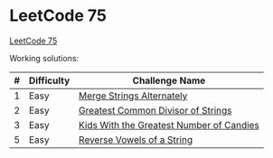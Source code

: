 # LeetCode 75 #

[LeetCode 75](https://leetcode.com/studyplan/leetcode-75/)

Working solutions:

| # | Difficulty | Challenge Name                                                                                                                                                                  |
|---|------------|---------------------------------------------------------------------------------------------------------------------------------------------------------------------------------|
| 1 | Easy       | [Merge Strings Alternately](https://github.com/striker25/leetcode/blob/main/Java/src/main/java/org/striker25/leetcode75/MergeStringsAlternately.java)                           |
| 2 | Easy       | [Greatest Common Divisor of Strings](https://github.com/striker25/leetcode/blob/main/Java/src/main/java/org/striker25/leetcode75/GreatestCommonDivisorOfStrings.java)           |
| 3 | Easy       | [Kids With the Greatest Number of Candies](https://github.com/striker25/leetcode/blob/main/Java/src/main/java/org/striker25/leetcode75/KidsWithTheGreatestNumberOfCandies.java) |
| 5 | Easy       | [Reverse Vowels of a String](https://github.com/striker25/leetcode/blob/main/Java/src/main/java/org/striker25/leetcode75/ReverseVowelsOfAString.java)                           |